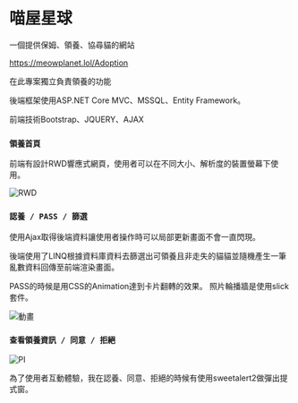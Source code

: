 # 喵屋星球

一個提供保姆、領養、協尋貓的網站

https://meowplanet.lol/Adoption

在此專案獨立負責領養的功能

後端框架使用ASP.NET Core MVC、MSSQL、Entity Framework。

前端技術Bootstrap、JQUERY、AJAX

### `領養首頁`  

前端有設計RWD響應式網頁，使用者可以在不同大小、解析度的裝置螢幕下使用。

![RWD](https://user-images.githubusercontent.com/83138682/185895130-4d01ed6e-53fe-497c-bb76-7eb37c20d685.gif)

### `認養 / PASS / 篩選`

使用Ajax取得後端資料讓使用者操作時可以局部更新畫面不會一直閃現。

後端使用了LINQ根據資料庫資料去篩選出可領養且非走失的貓貓並隨機產生一筆亂數資料回傳至前端渲染畫面。

PASS的時候是用CSS的Animation達到卡片翻轉的效果。
照片輪播牆是使用slick套件。

![動畫](https://user-images.githubusercontent.com/83138682/185892880-f2bae611-195a-4aeb-8e87-a46237427d5c.gif)

### `查看領養資訊 / 同意 / 拒絕`

![PI](https://user-images.githubusercontent.com/83138682/185896726-45cf03e1-d002-4043-af79-10b797fac747.gif)

為了使用者互動體驗，我在認養、同意、拒絕的時候有使用sweetalert2做彈出提式窗。
